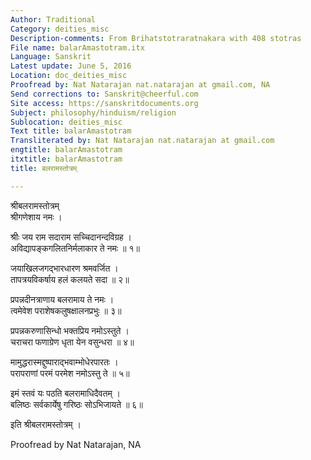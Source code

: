 ```yaml
---
Author: Traditional
Category: deities_misc
Description-comments: From Brihatstotraratnakara with 408 stotras
File name: balarAmastotram.itx
Language: Sanskrit
Latest update: June 5, 2016
Location: doc_deities_misc
Proofread by: Nat Natarajan nat.natarajan at gmail.com, NA
Send corrections to: Sanskrit@cheerful.com
Site access: https://sanskritdocuments.org
Subject: philosophy/hinduism/religion
Sublocation: deities_misc
Text title: balarAmastotram
Transliterated by: Nat Natarajan nat.natarajan at gmail.com
engtitle: balarAmastotram
itxtitle: balarAmastotram
title: बलरामस्तोत्रम्

---
```

  
 श्रीबलरामस्तोत्रम्   
श्रीगणेशाय नमः ।  
  
श्रीः जय राम सदाराम सच्चिदानन्दविग्रह ।  
अविद्यापङ्कगलितनिर्मलाकार ते नमः ॥ १॥  
  
जयाखिलजगद्भारधारण श्रमवर्जित ।  
तापत्रयविकर्षाय हलं कलयते सदा ॥ २॥  
  
प्रपन्नदीनत्राणाय बलरामाय ते नमः ।  
त्वमेवेश पराशेषकलुषक्षालनप्रभुः ॥ ३॥  
  
प्रपन्नकरुणासिन्धो भक्तप्रिय नमोऽस्तुते ।  
चराचरा फणाग्रेण धृता येन वसुन्धरा ॥ ४॥  
  
मामुद्धरास्मद्दुष्पाराद्भवाम्भोधेरपारतः ।  
परापराणां परमं परमेश नमोऽस्तु ते ॥ ५॥  
  
इमं स्तवं यः पठति बलरामाधिदैवतम् ।  
बलिष्ठः सर्वकार्येषु गरिष्ठः सोऽभिजायते ॥ ६॥  
  
इति श्रीबलरामस्तोत्रम् ।  
  
  
Proofread by Nat Natarajan, NA  
  
